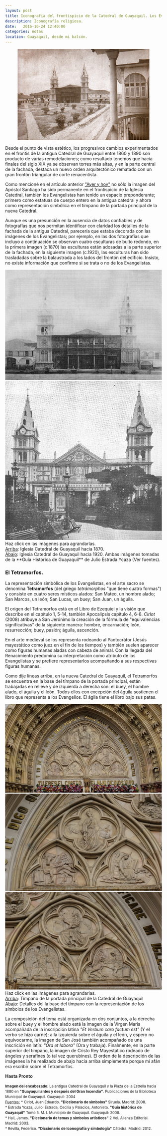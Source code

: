 ```yaml
---
layout: post
title: Iconografía del frontispicio de la Catedral de Guayaquil. Los Evangelistas y el Tetramorfos.
description: Iconografía religiosa.
date:   2016-10-24 12:40:00
categories: notas
location: Guayaquil, desde mi balcón.
---
```


<figure><img src="/assets/cat_a.jpg"/></figure>Desde el punto de vista estético, los progresivos cambios experimentados en el frontis de la antigua Catedral de Guayaquil entre 1860 y 1890 son producto de varias remodelaciones; como resultado tenemos que hacia finales del siglo XIX ya se observan torres más altas, y en la parte central de la fachada, destaca un nuevo orden arquitectónico rematado con un gran frontón triangular de corte renacentista.

Como mencioné en el artículo anterior ["Ayer y hoy"](https://fernanz.github.io/notas/2016/10/21/catedral.html) no sólo la imagen del Apóstol Santiago ha sido permanente en el frontispicio de la Iglesia Catedral, también los Evangelistas han tenido un espacio preponderante; primero como estatuas de cuerpo entero en la antigua catedral y ahora como representación simbólica en el tímpano de la portada principal de la nueva Catedral.

Aunque es una presunción en la ausencia de datos confiables y de fotografías que nos permitan identificar con claridad los detalles de la fachada de la antigua Catedral, parecería que estaba decorada con las imágenes de los Evangelistas; por ejemplo, en las dos fotografías que incluyo a continuación se observan cuatro esculturas de bulto redondo, en la primera imagen (c.1870) las esculturas están adosadas a la parte superior de la fachada, en la siguiente imagen (c.1920), las esculturas han sido trasladadas sobre la balaustrada a los lados del frontón del edificio. Insisto, no existe información que confirme si se trata o no de los Evangelistas.

<section class="fluido">
				<div class="gallery">
				<a href="/assets/cat_b.jpeg" title="" data-fluidbox class="col-1"><img src="/assets/cat_b.jpeg" alt="" title="" /></a>
				<a href="/assets/cat_c.jpeg" title="" data-fluidbox class="col-1"><img src="/assets/cat_c.jpeg" alt="" title="" /></a>
        <figcaption>Haz click en las imágenes para agrandarlas.<br/> <u>Arriba</u>: Iglesia Catedral de Guayaquil hacia 1870.<br/><u>Abajo</u>: Iglesia Catedral de Guayaquil hacia 1920. Ambas imágenes tomadas de la **Guía Histórica de Guayaquil** de Julio Estrada Ycaza (Ver fuentes).</figcaption>
				</div>
</section>

### El Tetramorfos.

La representación simbólica de los Evangelistas, en el arte sacro se denomina **Tetramorfos** (del griego *tetrámorphos* "que tiene cuatro formas") y consiste en cuatro seres místicos alados: San Mateo, un hombre alado; San Marcos, un león; San Lucas, un buey; San Juan, un águila.

El origen del Tetramorfos está en el Libro de Ezequiel y la visión que describe en el capítulo 1, 5-14, también Apocalipsis capítulo 4, 6-8. *Cirlot* (2008) atribuye a San Jerónimo la creación de la fórmula de "equivalencias significativas" de la siguiente manera: hombre, encarnación; león, resurrección; buey, pasión; águila, ascención.

En el arte medieval se los representa rodeando al Pantocrátor (Jesús mayestático como juez en el fin de los tiempos) y también suelen aparecer como figuras humanas aladas con cabeza de animal. Con la llegada del Renacimiento predomina su interpretación como atributo de los Evangelistas y se prefiere representarlos acompañando a sus respectivas figuras humanas.

Como dije líneas arriba, en la nueva Catedral de Guayaquil, el Tetramorfos se encuentra en la base del tímpano de la portada principal, están trabajadas en relieve y de izquierda a derecha son: el buey, el hombre alado, el águila y el león. Todos ellos con excepción del águila sostienen el libro que representa a los Evangelios. El ágila tiene el libro bajo sus patas.

<section class="fluido">
				<div class="gallery">
				<a href="/assets/tetra.jpg" title="" data-fluidbox class="col-1"><img src="/assets/tetra.jpg" alt="" title="" /></a>
				<a href="/assets/tetra_1.jpg" title="" data-fluidbox class="col-2"><img src="/assets/tetra_1.jpg" alt="" title="" /></a>
				<a href="/assets/tetra_2.jpg" title="" data-fluidbox class="col-2"><img src="/assets/tetra_2.jpg" alt="" title="" /></a>
				<figcaption>Haz click en las imágenes para agrandarlas.<br/><u>Arriba</u>: Tímpano de la portada principal de la Catedral de Guayaquil<br/> <u>Abajo</u>: Detalles del la base del tímpano con la representación de los símbolos de los Evangelistas.</figcaption>
				</div>
</section>

La composición del tema está organizada en dos conjuntos, a la derecha sobre el buey y el hombre alado está la imagen de la Virgen María acompañada de la inscripción latina *"Et Verbum caro factum est"* (Y el verbo se hizo carne); a la izquierda sobre el águila y el león, y espero no equivocarme, la imagen de San José también acompañado de una inscrición en latín: *"Ora et labora"* (Ora y trabaja). Finalmente, en la parte superior del tímpano, la imagen de Cristo Rey Mayestático rodeado de ángeles y serafines (o tal vez querubines). El orden de la descripción de las imágenes la he realizado de abajo hacia arriba simplemente porque mi afán era escribir sobre el Tetramorfos.

**Hasta Pronto**

<small>**Imagen del encabezado:** La antigua Catedral de Guayaquil y la Plaza de la Estrella hacia 1880 en **"Guayaquil antes y después del Gran Incendio"**. Publicaciones de la Biblioteca Municipal de Guayaquil. Guayaquil: 2004</small><br />
<small><u>Fuentes:</u></small>
<small>\* Cirlot, Juan Eduardo. **"Diccionario de símbolos"** Siruela. Madrid: 2008.<br />\* Estrada Ycaza, Julio; Estrada, Cecilia y Palacios, Antonieta.  **"Guía histórica de Guayaquil"** Tomo 5. M. I. Municipio de Guayaquil. Guayaquil: 2008. <br />\* Hall, James. **"Diccionario de temas y símbolos artísticos"** 2 Vol. Alianza Editorial. Madrid: 2003.<br />\* Revilla, Federico. **"Diccionario de Iconografía y simbología"** Cátedra. Madrid: 2012. </small>

